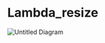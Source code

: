 # Lambda_resize
![Untitled Diagram](https://github.com/juan-paulatino/Lambda_resize/assets/118320209/5e3bc11c-0540-44f0-98e6-26a815e85ece)
